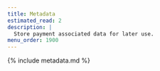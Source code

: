 ```yaml
---
title: Metadata
estimated_read: 2
description: |
  Store payment associated data for later use.
menu_order: 1900
---
```



{% include metadata.md %}
